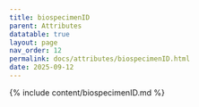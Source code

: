 ```yaml
---
title: biospecimenID
parent: Attributes
datatable: true
layout: page
nav_order: 12
permalink: docs/attributes/biospecimenID.html
date: 2025-09-12
---
```

{% include content/biospecimenID.md %}

